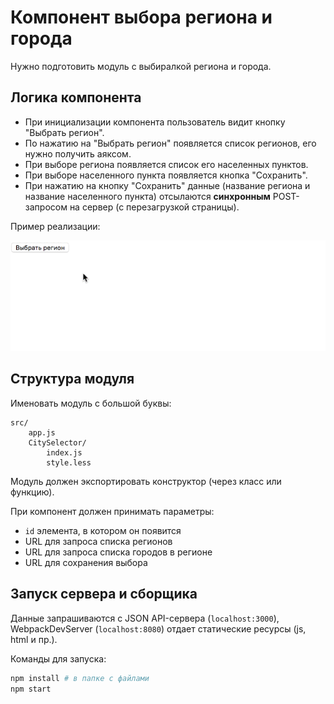 # Компонент выбора региона и города
Нужно подготовить модуль с выбиралкой региона и города.

## Логика компонента
* При инициализации компонента пользователь видит кнопку "Выбрать регион".
* По нажатию на "Выбрать регион" появляется список регионов, его нужно получить аяксом.
* При выборе региона появляется список его населенных пунктов.
* При выборе населенного пункта появляется кнопка "Сохранить".
* При нажатию на кнопку "Сохранить" данные (название региона и название населенного пункта) отсылаются **синхронным** POST-запросом на сервер (с перезагрузкой страницы).

Пример реализации:

![](city-selector-demo.gif)

## Структура модуля
Именовать модуль с большой буквы:

```
src/
    app.js
    CitySelector/
        index.js
        style.less
```

Модуль должен экспортировать конструктор (через класс или функцию).

При компонент должен принимать параметры:
* `id` элемента, в котором он появится
* URL для запроса списка регионов
* URL для запроса списка городов в регионе
* URL для сохранения выбора

## Запуск сервера и сборщика
Данные запрашиваются с JSON API-сервера (`localhost:3000`), WebpackDevServer (`localhost:8080`) отдает статические ресурсы (js, html и пр.).

Команды для запуска:

```sh
npm install # в папке с файлами
npm start
```

